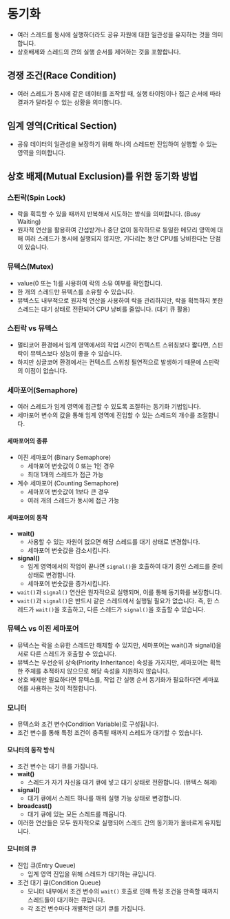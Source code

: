 # 동기화

- 여러 스레드를 동시에 실행하더라도 공유 자원에 대한 일관성을 유지하는 것을 의미합니다.
- 상호배제와 스레드의 간의 실행 순서를 제어하는 것을 포함합니다.

## 경쟁 조건(Race Condition)

- 여러 스레드가 동시에 같은 데이터를 조작할 때, 실행 타이밍이나 접근 순서에 따라 결과가 달라질 수 있는 상황을 의미합니다.

## 임계 영역(Critical Section)

- 공유 데이터의 일관성을 보장하기 위해 하나의 스레드만 진입하여 실행할 수 있는 영역을 의미합니다.

## 상호 배제(Mutual Exclusion)를 위한 동기화 방법

### 스핀락(Spin Lock)

- 락을 획득할 수 있을 때까지 반복해서 시도하는 방식을 의미합니다. (Busy Waiting)
- 원자적 연산을 활용하여 간섭받거나 중단 없이 동작하므로 동일한 메모리 영역에 대해 여러 스레드가 동시에 실행되지 않지만, 기다리는 동안 CPU를 낭비한다는 단점이 있습니다.

### 뮤텍스(Mutex)

- value(0 또는 1)를 사용하여 락의 소유 여부를 확인합니다.
- 한 개의 스레드만 뮤텍스를 소유할 수 있습니다.
- 뮤텍스도 내부적으로 원자적 연산을 사용하여 락을 관리하지만, 락을 획득하지 못한 스레드는 대기 상태로 전환되어 CPU 낭비를 줄입니다. (대기 큐 활용)

### 스핀락 vs 뮤텍스

- 멀티코어 환경에서 임계 영역에서의 작업 시간이 컨텍스트 스위칭보다 짧다면, 스핀락이 뮤텍스보다 성능이 좋을 수 있습니다.
- 하지만 싱글코어 환경에서는 컨텍스트 스위칭 필연적으로 발생하기 때문에 스핀락의 이점이 없습니다.

### 세마포어(Semaphore)

- 여러 스레드가 임계 영역에 접근할 수 있도록 조절하는 동기화 기법입니다.
- 세마포어 변수의 값을 통해 임계 영역에 진입할 수 있는 스레드의 개수를 조절합니다.

#### 세마포어의 종류

- 이진 세마포어 (Binary Semaphore)
  - 세마포어 변숫값이 0 또는 1인 경우
  - 최대 1개의 스레드가 접근 가능
- 계수 세마포어 (Counting Semaphore)
  - 세마포어 변숫값이 1보다 큰 경우
  - 여러 개의 스레드가 동시에 접근 가능

#### 세마포어의 동작

- **wait()**
  - 사용할 수 있는 자원이 없으면 해당 스레드를 대기 상태로 변경합니다.
  - 세마포어 변숫값을 감소시킵니다.
- **signal()**
  - 임계 영역에서의 작업이 끝나면 `signal()`을 호출하여 대기 중인 스레드를 준비상태로 변경합니다.
  - 세마포어 변숫값을 증가시킵니다.
- `wait()`과 `signal()` 연산은 원자적으로 실행되며, 이를 통해 동기화를 보장합니다.
- `wait()`과 `signal()`은 반드시 같은 스레드에서 실행될 필요가 없습니다. 즉, 한 스레드가 `wait()`을 호출하고, 다른 스레드가 `signal()`을 호출할 수 있습니다.

### 뮤텍스 vs 이진 세마포어

- 뮤텍스는 락을 소유한 스레드만 해제할 수 있지만, 세마포어는 wait()과 signal()을 서로 다른 스레드가 호출할 수 있습니다.
- 뮤텍스는 우선순위 상속(Priority Inheritance) 속성을 가지지만, 세마포어는 획득한 주체를 추적하지 않으므로 해당 속성을 지원하지 않습니다.
- 상호 배제만 필요하다면 뮤텍스를, 작업 간 실행 순서 동기화가 필요하다면 세마포어를 사용하는 것이 적절합니다.

### 모니터

- 뮤텍스와 조건 변수(Condition Variable)로 구성됩니다.
- 조건 변수를 통해 특정 조건이 충족될 때까지 스레드가 대기할 수 있습니다.

#### 모니터의 동작 방식

- 조건 변수는 대기 큐를 가집니다.
- **wait()**
  - 스레드가 자기 자신을 대기 큐에 넣고 대기 상태로 전환합니다. (뮤텍스 해제)
- **signal()**
  - 대기 큐에서 스레드 하나를 깨워 실행 가능 상태로 변경합니다.
- **broadcast()**
  - 대기 큐에 있는 모든 스레드를 깨웁니다.
- 이러한 연산들은 모두 원자적으로 실행되어 스레드 간의 동기화가 올바르게 유지됩니다.

#### 모니터의 큐

- 진입 큐(Entry Queue)
  - 임계 영역 진입을 위해 스레드가 대기하는 큐입니다.
- 조건 대기 큐(Condition Queue)
  - 모니터 내부에서 조건 변수의 `wait()` 호출로 인해 특정 조건을 만족할 때까지 스레드들이 대기하는 큐입니다.
  - 각 조건 변수마다 개별적인 대기 큐를 가집니다.